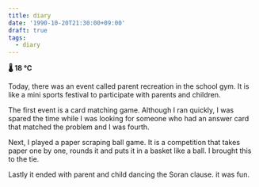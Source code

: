```yaml
---
title: diary
date: '1990-10-20T21:30:00+09:00'
draft: true
tags:
  - diary
---
```


**🌡 18 ℃**

Today, there was an event called parent recreation in the school gym. It is like a mini sports festival to participate with parents and children.

The first event is a card matching game. Although I ran quickly, I was spared the time while I was looking for someone who had an answer card that matched the problem and I was fourth.

Next, I played a paper scraping ball game. It is a competition that takes paper one by one, rounds it and puts it in a basket like a ball. I brought this to the tie.

Lastly it ended with parent and child dancing the Soran clause. it was fun.
